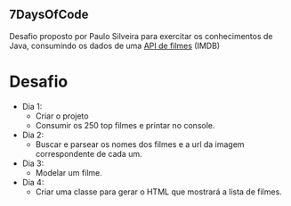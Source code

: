 ## 7DaysOfCode

Desafio proposto por Paulo Silveira para exercitar os conhecimentos de Java, consumindo os dados de uma [API de filmes](https://imdb-api.com/) (IMDB)

# Desafio

- Dia 1:  
	- Criar o projeto  
	- Consumir os 250 top filmes e printar no console. 
- Dia 2:
	- Buscar e parsear os nomes dos filmes e a url da imagem correspondente de cada um. 
- Dia 3:  
	- Modelar um filme.  
- Dia 4:
	- Criar uma classe para gerar o HTML que mostrará a lista de filmes.
	